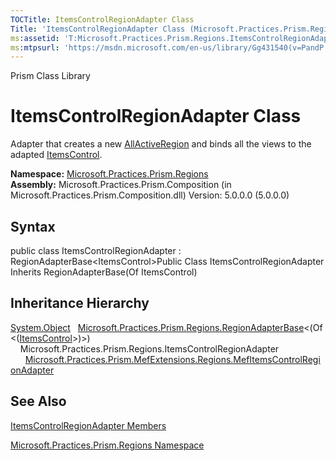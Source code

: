 ```yaml
---
TOCTitle: ItemsControlRegionAdapter Class
Title: 'ItemsControlRegionAdapter Class (Microsoft.Practices.Prism.Regions)'
ms:assetid: 'T:Microsoft.Practices.Prism.Regions.ItemsControlRegionAdapter'
ms:mtpsurl: 'https://msdn.microsoft.com/en-us/library/Gg431540(v=PandP.50)'
---
```


Prism Class Library

ItemsControlRegionAdapter Class
===============================

Adapter that creates a new [AllActiveRegion](https://msdn.microsoft.com/t:microsoft.practices.prism.regions.allactiveregion) and binds all the views to the adapted [ItemsControl](http://msdn2.microsoft.com/en-us/library/ms611045).

**Namespace:** [Microsoft.Practices.Prism.Regions](https://msdn.microsoft.com/n:microsoft.practices.prism.regions)
**Assembly:** Microsoft.Practices.Prism.Composition (in Microsoft.Practices.Prism.Composition.dll) Version: 5.0.0.0 (5.0.0.0)

## Syntax


<span id="syntaxToggle"></span>public class ItemsControlRegionAdapter : RegionAdapterBase&lt;ItemsControl&gt;Public Class ItemsControlRegionAdapter Inherits RegionAdapterBase(Of ItemsControl)

Inheritance Hierarchy
---------------------

<span id="familyToggle"></span>[System.Object](http://msdn2.microsoft.com/en-us/library/e5kfa45b)
  [Microsoft.Practices.Prism.Regions.RegionAdapterBase](https://msdn.microsoft.com/t:microsoft.practices.prism.regions.regionadapterbase%601)&lt;(Of &lt;([ItemsControl](http://msdn2.microsoft.com/en-us/library/ms611045)&gt;)&gt;)
    Microsoft.Practices.Prism.Regions.ItemsControlRegionAdapter
      [Microsoft.Practices.Prism.MefExtensions.Regions.MefItemsControlRegionAdapter](https://msdn.microsoft.com/t:microsoft.practices.prism.mefextensions.regions.mefitemscontrolregionadapter)

See Also
--------


[ItemsControlRegionAdapter Members](https://msdn.microsoft.com/allmembers.t:microsoft.practices.prism.regions.itemscontrolregionadapter)

[Microsoft.Practices.Prism.Regions Namespace](https://msdn.microsoft.com/n:microsoft.practices.prism.regions)
